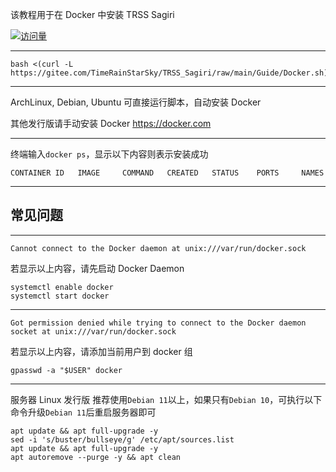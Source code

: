 该教程用于在 Docker 中安装 TRSS Sagiri

[![访问量](https://profile-counter.glitch.me/TimeRainStarSky-Docker/count.svg)](https://docker.com)
***
```
bash <(curl -L https://gitee.com/TimeRainStarSky/TRSS_Sagiri/raw/main/Guide/Docker.sh)
```
***
ArchLinux, Debian, Ubuntu 可直接运行脚本，自动安装 Docker

其他发行版请手动安装 Docker <https://docker.com>
***
终端输入`docker ps`，显示以下内容则表示安装成功
```
CONTAINER ID   IMAGE     COMMAND   CREATED   STATUS    PORTS     NAMES
```
***
## 常见问题
***
```
Cannot connect to the Docker daemon at unix:///var/run/docker.sock
```
若显示以上内容，请先启动 Docker Daemon
```
systemctl enable docker
systemctl start docker
```
***
```
Got permission denied while trying to connect to the Docker daemon socket at unix:///var/run/docker.sock
```
若显示以上内容，请添加当前用户到 docker 组
```
gpasswd -a "$USER" docker
```
***
服务器 Linux 发行版 推荐使用`Debian 11`以上，如果只有`Debian 10`，可执行以下命令升级`Debian 11`后重启服务器即可
```
apt update && apt full-upgrade -y
sed -i 's/buster/bullseye/g' /etc/apt/sources.list
apt update && apt full-upgrade -y
apt autoremove --purge -y && apt clean
```